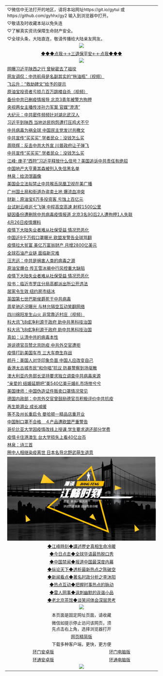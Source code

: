  <table>
<tr>
<td colspan="2" align=left>
♡微信中无法打开的地区，请将本站网址https://git.io/gytui 或 https://github.com/gyhhx/gy2 输入到浏览器中打开。 
 </td>
</tr>
 <tr>
 <td colspan="2" align=left>
♡敬请及时收藏本站以免失连
  <tr>
<td colspan="2" align=left>
♡了解真实资讯保障生命财产安全。
 </td>
   <tr>
<td colspan="2" align=left>
♡全球头条，大陆直连，敬请传播给大陆亲友网友。
 </td>
</tr>

</td>
 </tr>
  <tr>
    <td colspan="2" align=center><img src="https://github.com/gyhhx/image-upload/blob/master/3t%20(1).jpg"></td>
 </tr>
 <tr><td colspan="2" align="center"><a href="https://xfine.casa/oo.aspx?name=ogQuit&key=exgxucyqmkwgvwch&from=gy">◆◆◆点我→→三退保平安←←点我◆◆◆</a></td></tr>
  <tr>
    <td colspan="2" align=center><img src="https://cdn.jsdelivr.net/gh/gyoupiodf/im1/%E7%BD%91%E9%97%A8%E6%96%B0%E9%97%BB1.jpg"></td>
 </tr>

<tr><td colspan="2" align="left"><a href="https://xfine.casa/?name=c1162835&key=exgxucyqmkwgvwch&from=gy">网曝习近平陕西之行 曾秘密去了祖坟</a></td></tr>
<tr><td colspan="2" align="left"><a href="https://xfine.casa/?name=c1162840&key=exgxucyqmkwgvwch&from=gy">网友调侃：中共航母是名副其实的“拖油瓶”（视频）</a></td></tr>
<tr><td colspan="2" align="left"><a href="https://xfine.casa/?name=c1162810&key=exgxucyqmkwgvwch&from=gy">飞云升：“救劫碑文”给予的提示</a></td></tr>
<tr><td colspan="2" align="left"><a href="https://xfine.casa/?name=c1162808&key=exgxucyqmkwgvwch&from=gy">原油宝投资者亏损几百万跳楼自杀（视频）</a></td></tr>
<tr><td colspan="2" align="left"><a href="https://xfine.casa/?name=c1162851&key=exgxucyqmkwgvwch&from=gy">备份中共已删疫情报导 北京3青年被警方拘押</a></td></tr>
<tr><td colspan="2" align="left"><a href="https://xfine.casa/?name=c1162834&key=exgxucyqmkwgvwch&from=gy">央视两女主播传涉孙力军案 官媒“澄清”</a></td></tr>
<tr><td colspan="2" align="left"><a href="https://xfine.casa/?name=c1162854&key=exgxucyqmkwgvwch&from=gy">大纪元：中共密件频频针对湖北武汉人</a></td></tr>
<tr><td colspan="2" align="left"><a href="https://xfine.casa/?name=c1162850&key=exgxucyqmkwgvwch&from=gy">习近平到陕西 当地访民抱怨遭打压鸡犬不宁</a></td></tr>
<tr><td colspan="2" align="left"><a href="https://xfine.casa/?name=c1162817&key=exgxucyqmkwgvwch&from=gy">中共病毒为祸全球  中国民主党发讨共檄文</a></td></tr>
<tr><td colspan="2" align="left"><a href="https://xfine.casa/?name=c1162837&key=exgxucyqmkwgvwch&from=gy">中共宣传“买买买” 学者民众：没钱怎么买</a></td></tr>
<tr><td colspan="2" align="left"><a href="https://xfine.casa/?name=c1162811&key=exgxucyqmkwgvwch&from=gy">周晓辉：反击中共大外宣 川普政府让子弹飞</a></td></tr>
<tr><td colspan="2" align="left"><a href="https://xfine.casa/?name=c1162858&key=exgxucyqmkwgvwch&from=gy">中共宣传“买买买” 学者民众：没钱怎么买</a></td></tr>
<tr><td colspan="2" align="left"><a href="https://xfine.casa/?name=c1162862&key=exgxucyqmkwgvwch&from=gy">江峰: 庚子“西狩”习近平释放什么信号？美国追诉中共责任有绝招</a></td></tr>
<tr><td colspan="2" align="left"><a href="https://xfine.casa/?name=c1162815&key=exgxucyqmkwgvwch&from=gy">中国地产大亨黄其森被列入失信黑名单</a></td></tr>
<tr><td colspan="2" align="left"><a href="https://xfine.casa/?name=c1162828&key=exgxucyqmkwgvwch&from=gy">林泉：给流氓画像</a></td></tr>
<tr><td colspan="2" align="left"><a href="https://xfine.casa/?name=c1162820&key=exgxucyqmkwgvwch&from=gy">美国会立法拟禁止中共喉舌凤凰卫视在美广播</a></td></tr>
<tr><td colspan="2" align="left"><a href="https://xfine.casa/?name=c1162855&key=exgxucyqmkwgvwch&from=gy">广州国土局和街道办盗卖土地 爆流血冲突</a></td></tr>
<tr><td colspan="2" align="left"><a href="https://xfine.casa/?name=c1162838&key=exgxucyqmkwgvwch&from=gy">财新：原油宝6万多投资客 亏蚀上百亿元</a></td></tr>
<tr><td colspan="2" align="left"><a href="https://xfine.casa/?name=c1162843&key=exgxucyqmkwgvwch&from=gy">台试射云峰巡弋飞弹 中程高空高速 射程1500公里</a></td></tr>
<tr><td colspan="2" align="left"><a href="https://xfine.casa/?name=c1162821&key=exgxucyqmkwgvwch&from=gy">疑因备份遭删除中共病毒疫情报道 北京3名90后2人遭拘押1人失联</a></td></tr>
<tr><td colspan="2" align="left"><a href="https://xfine.casa/?name=c1162853&key=exgxucyqmkwgvwch&from=gy">4月26日疫情爆料</a></td></tr>
<tr><td colspan="2" align="left"><a href="https://xfine.casa/?name=c1162856&key=exgxucyqmkwgvwch&from=gy">疫情下大陆失业者难从社保受益 情况恐恶化</a></td></tr>
<tr><td colspan="2" align="left"><a href="https://xfine.casa/?name=c1162852&key=exgxucyqmkwgvwch&from=gy">中国近9千万假口罩曝光 欧盟发警告全球骂翻</a></td></tr>
<tr><td colspan="2" align="left"><a href="https://xfine.casa/?name=c1162823&key=exgxucyqmkwgvwch&from=gy">疫情拉大贫富 美亿万富翁财产 月增2800亿美元</a></td></tr>
<tr><td colspan="2" align="left"><a href="https://xfine.casa/?name=c1162831&key=exgxucyqmkwgvwch&from=gy">全球石油产业链 面临新灾难</a></td></tr>
<tr><td colspan="2" align="left"><a href="https://xfine.casa/?name=c1162839&key=exgxucyqmkwgvwch&from=gy">汪志远：中共是祸害人类的病毒之源</a></td></tr>
<tr><td colspan="2" align="left"><a href="https://xfine.casa/?name=c1162807&key=exgxucyqmkwgvwch&from=gy">原油宝爆仓 传王雪冰揭中行风控重大缺陷</a></td></tr>
<tr><td colspan="2" align="left"><a href="https://xfine.casa/?name=c1162814&key=exgxucyqmkwgvwch&from=gy">疫情下大陆失业者难从社保受益 情况恐恶化</a></td></tr>
<tr><td colspan="2" align="left"><a href="https://xfine.casa/?name=c1162802&key=exgxucyqmkwgvwch&from=gy">投书：临沂市罗庄分局高都派出所公开违法</a></td></tr>
<tr><td colspan="2" align="left"><a href="https://xfine.casa/?name=c1162845&key=exgxucyqmkwgvwch&from=gy">居家令生效 纽约房市结冰</a></td></tr>
<tr><td colspan="2" align="left"><a href="https://xfine.casa/?name=c1162800&key=exgxucyqmkwgvwch&from=gy">英国第七世巴斯侯爵死于中共病毒</a></td></tr>
<tr><td colspan="2" align="left"><a href="https://xfine.casa/?name=c1162861&key=exgxucyqmkwgvwch&from=gy">周星驰近况曝光 与林允隔空互动笑翻网络</a></td></tr>
<tr><td colspan="2" align="left"><a href="https://xfine.casa/?name=c1162859&key=exgxucyqmkwgvwch&from=gy">四川绵阳发生山火  非常靠近村庄（视频）</a></td></tr>
<tr><td colspan="2" align="left"><a href="https://xfine.casa/?name=c1162836&key=exgxucyqmkwgvwch&from=gy">科大讯飞8成净利源于政府 助中共黑科技治国</a></td></tr>
<tr><td colspan="2" align="left"><a href="https://xfine.casa/?name=c1162857&key=exgxucyqmkwgvwch&from=gy">科大讯飞8成净利源于政府 助中共黑科技治国</a></td></tr>
<tr><td colspan="2" align="left"><a href="https://xfine.casa/?name=c1162827&key=exgxucyqmkwgvwch&from=gy">真如：认清中共的病毒本性</a></td></tr>
<tr><td colspan="2" align="left"><a href="https://xfine.casa/?name=c1162833&key=exgxucyqmkwgvwch&from=gy">游说德官员赞北京防疫 中共外交官遭拒</a></td></tr>
<tr><td colspan="2" align="left"><a href="https://xfine.casa/?name=c1162844&key=exgxucyqmkwgvwch&from=gy">疫情打趴美国车市 三大车商生存战</a></td></tr>
<tr><td colspan="2" align="left"><a href="https://xfine.casa/?name=c1162816&key=exgxucyqmkwgvwch&from=gy">颜丹：美国人对华印象负面 中国人应改变自己</a></td></tr>
<tr><td colspan="2" align="left"><a href="https://xfine.casa/?name=c1162813&key=exgxucyqmkwgvwch&from=gy">香港太古城市民“和你唱”抗议 防暴警察到场驱散</a></td></tr>
<tr><td colspan="2" align="left"><a href="https://xfine.casa/?name=c1162818&key=exgxucyqmkwgvwch&from=gy">澳大利亚内务部长坚持要求独立调查中共病毒来源</a></td></tr>
<tr><td colspan="2" align="left"><a href="https://xfine.casa/?name=c1162841&key=exgxucyqmkwgvwch&from=gy">“亲爱的 结婚延期吧”美540亿美元婚礼市场惨兮兮</a></td></tr>
<tr><td colspan="2" align="left"><a href="https://xfine.casa/?name=c1162824&key=exgxucyqmkwgvwch&from=gy">美国律师：中国伪造证件贩卖口罩情况常见</a></td></tr>
<tr><td colspan="2" align="left"><a href="https://xfine.casa/?name=c1162819&key=exgxucyqmkwgvwch&from=gy">德国内政部：中共外交官曾鼓励德官员积极评价中共抗疫</a></td></tr>
<tr><td colspan="2" align="left"><a href="https://xfine.casa/?name=c1162825&key=exgxucyqmkwgvwch&from=gy">再生能源业 成长减缓</a></td></tr>
<tr><td colspan="2" align="left"><a href="https://xfine.casa/?name=c1162799&key=exgxucyqmkwgvwch&from=gy">等不及州长重启令 曼哈顿一精品店重开业</a></td></tr>
<tr><td colspan="2" align="left"><a href="https://xfine.casa/?name=c1162812&key=exgxucyqmkwgvwch&from=gy">中国制口罩不合格　４产品遭欧盟严重警告</a></td></tr>
<tr><td colspan="2" align="left"><a href="https://xfine.casa/?name=c1162822&key=exgxucyqmkwgvwch&from=gy">哥伦比亚大学因疫情改线上授课 学生要求退还部分学费</a></td></tr>
<tr><td colspan="2" align="left"><a href="https://xfine.casa/?name=c1162842&key=exgxucyqmkwgvwch&from=gy">疫情卡住港澳生 台大学损失上看40亿台币</a></td></tr>
<tr><td colspan="2" align="left"><a href="https://xfine.casa/?name=c1162809&key=exgxucyqmkwgvwch&from=gy">林泉：诗三首</a></td></tr>
<tr><td colspan="2" align="left"><a href="https://xfine.casa/?name=c1162860&key=exgxucyqmkwgvwch&from=gy">圈中人相继染疫离世 日本名导北野武萌生退意</a></td></tr>

 <tr>
   <td colspan="2" align=center><img src="https://github.com/gyoupiodf/im1/blob/master/jf-1.jpg"></td>
  </tr>
   <tr>
   <td colspan="2" align=center> 
<a href="https://xfine.casa/oo.aspx?name=c922850&key=exgxucyqmkwgvwch&from=gy&tag=9877">◆江峰時刻◆講述歷史真相生命冷暖</a><br/>
    </td>
  </tr>
   <tr>
   <td colspan="2" align=center> 
<a href="https://xfine.casa/oo.aspx?name=c816850&key=exgxucyqmkwgvwch&from=gy&tag=9877">◆今日点击◆全球华语最热脱口秀</a><br/>
    </td>
  </tr>
  <tr>
  <td colspan="2" align=center>
<a href="https://xfine.casa/oo.aspx?name=c816860&key=exgxucyqmkwgvwch&from=gy&tag=99733110">◆中国禁闻◆报道中国最深度内幕</a><br/>
   </tr>
  <tr>
     <td colspan="2" align=center>
<a href="https://xfine.casa/oo.aspx?name=c816855&key=exgxucyqmkwgvwch&from=gy&tag=997110">◆纵论天下◆透析最新热点之陈破空</a><br/>
   </tr>
   <tr>
      <td colspan="2" align=center>
<a href="https://xfine.casa/oo.aspx?name=c838308&key=exgxucyqmkwgvwch&from=gy&tag=9973110">◆新闻看点◆著名时政分析之李沐阳</a><br/>
   </tr>
   <tr>
     <td colspan="2" align=center>
<a href="https://xfine.casa/oo.aspx?name=c816852&key=exgxucyqmkwgvwch&from=gy&tag=9733110">◆热点互动◆把握时事热点的脉动</a><br/>
   </tr>
   <tr>
      <td colspan="2" align=center>
<a href="https://xfine.casa/oo.aspx?name=c816694&key=exgxucyqmkwgvwch&from=gy&tag=93310">◆雷人网事◆讽刺幽默的诙谐小品</a><br/>
   </tr>
   <tr>
    <td colspan="2" align=center>
<a href="https://xfine.casa/oo.aspx?name=c816650&key=exgxucyqmkwgvwch&from=gy&tag=9973110">◆老北京茶馆◆谈笑间体会深层思考</a><br/>
   </tr>
 
  <tr>
    <td colspan="2" align="center"><img src="https://cdn.jsdelivr.net/gh/opipe/up/oGate65.jpg"/></td>
  </tr>
  <tr>
    <td colspan="2" align="center">本页面是固定网址页面，请收藏</td>
  <tr>
  <tr>
    <td colspan="2" align="center">微信如提示停止访问该网页，须<br/>先点击右上角，选择浏览器打开</td>
  <tr>
  <tr>
    <td colspan="2" align="center"><a href="https://gitcdn.xyz/cdn/otiny/up/master/show004.htm">网页精简版</a></td>
  </tr>
  <tr>
    <td colspan="2" align="center">下载多种客户端，更快，更方便</td>
  <tr>
  <tr>
    <td align="center"><a href="https://cdn.jsdelivr.net/gh/opipe/up/oGatea.apk">环门安卓版</a></td>
    <td align="center"><a href="https://cdn.jsdelivr.net/gh/opipe/up/oGate.zip">环门电脑版</a></td>
  </tr>
  <tr>
    <td align="center"><a href="https://cdn.jsdelivr.net/gh/opipe/up/oPipe.apk">环通安卓版</a></td>
    <td align="center"><a href="https://raw.githubusercontent.com/opipe/up/master/oPipe.zip">环通电脑版</a></td>
  </tr>
  <tr>
    <td colspan="2" align="center"><img src="https://cdn.jsdelivr.net/gh/opipe/up/oGate640.jpg"/></td>
  </tr>
</table>
